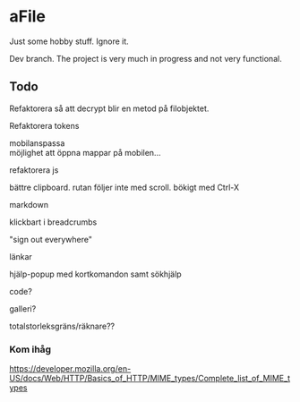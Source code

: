 # aFile
Just some hobby stuff. Ignore it.

Dev branch. The project is very much in progress and not very functional.


## Todo

Refaktorera så att decrypt blir en metod på filobjektet.

Refaktorera tokens

mobilanspassa  
möjlighet att öppna mappar på mobilen...

refaktorera js

bättre clipboard. rutan följer inte med scroll. bökigt med Ctrl-X

markdown

klickbart i breadcrumbs

"sign out everywhere"

länkar

hjälp-popup med kortkomandon samt sökhjälp

code?

galleri?

totalstorleksgräns/räknare??

### Kom ihåg

https://developer.mozilla.org/en-US/docs/Web/HTTP/Basics_of_HTTP/MIME_types/Complete_list_of_MIME_types
